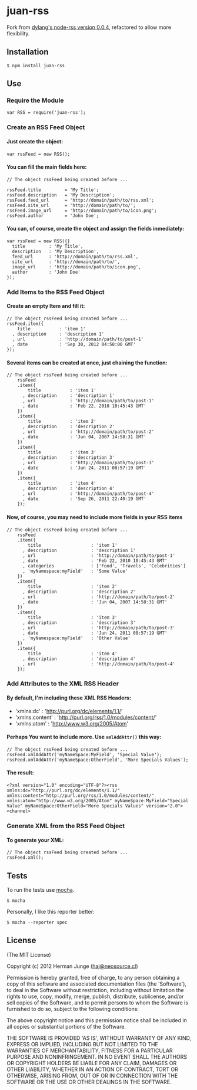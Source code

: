 juan-rss
========

Fork from [dylang's node-rss version 0.0.4](https://github.com/dylang/node-rss/commit/52011922b678891ef687dfa6a96f96588ed3075c), refactored to allow more flexibility.

## Installation

    $ npm install juan-rss

## Use

### Require the Module

    var RSS = require('juan-rss');

### Create an RSS Feed Object

#### Just create the object:

    var rssFeed = new RSS();


#### You can fill the main fields here:

    // The object rssFeed being created before ...

    rssFeed.title         = 'My Title';
    rssFeed.description   = 'My Description';
    rssFeed.feed_url      = 'http://domain/path/to/rss.xml';
    rssFeed.site_url      = 'http://domain/path/to/';
    rssFeed.image_url     = 'http://domain/path/to/icon.png';
    rssFeed.author        = 'John Doe';

#### You can, of course, create the object and assign the fields inmediately:

    var rssFeed = new RSS({}
      title         : 'My Title',
      description   : 'My Description',
      feed_url      : 'http://domain/path/to/rss.xml',
      site_url      : 'http://domain/path/to/',
      image_url     : 'http://domain/path/to/icon.png',
      author        : 'John Doe'
    });

### Add Items to the RSS Feed Object

#### Create an empty Item and fill it:

    // The object rssFeed being created before ...
    rssFeed.item({
        title           : 'item 1'
      , description     : 'description 1'
      , url             : 'http://domain/path/to/post-1'
      , date            : 'Sep 30, 2012 04:58:00 GMT'
    });

#### Several items can be created at once, just chaining the function:

    // The object rssFeed being created before ...
        rssFeed
        .item({
            title           : 'item 1'
          , description     : 'description 1'
          , url             : 'http://domain/path/to/post-1'
          , date            : 'Feb 22, 2010 10:45:43 GMT'
        })
        .item({
            title           : 'item 2'
          , description     : 'description 2'
          , url             : 'http://domain/path/to/post-2'
          , date            : 'Jun 04, 2007 14:58:31 GMT'
        })
        .item({
            title           : 'item 3'
          , description     : 'description 3'
          , url             : 'http://domain/path/to/post-3'
          , date            : 'Jun 24, 2011 08:57:19 GMT'
        })
        .item({
            title           : 'item 4'
          , description     : 'description 4'
          , url             : 'http://domain/path/to/post-4'
          , date            : 'Sep 26, 2011 22:40:19 GMT'
        });

#### Now, of course, you may need to include more fields in your RSS items

    // The object rssFeed being created before ...
        rssFeed
        .item({
            title                   : 'item 1'
          , description             : 'description 1'
          , url                     : 'http://domain/path/to/post-1'
          , date                    : 'Feb 22, 2010 10:45:43 GMT'
          , categories              : ['Food', 'Travels', 'Celebrities']
          , 'myNamespace:myField'   : 'Some Value'
        })
        .item({
            title                   : 'item 2'
          , description             : 'description 2'
          , url                     : 'http://domain/path/to/post-2'
          , date                    : 'Jun 04, 2007 14:58:31 GMT'
        })
        .item({
            title                   : 'item 3'
          , description             : 'description 3'
          , url                     : 'http://domain/path/to/post-3'
          , date                    : 'Jun 24, 2011 08:57:19 GMT'
          , 'myNamespace:myField'   : 'Other Value'
        })
        .item({
            title                   : 'item 4'
          , description             : 'description 4'
          , url                     : 'http://domain/path/to/post-4'
        });

### Add Attributes to the XML RSS Header

#### By default, I'm including these XML RSS Headers:
  * 'xmlns:dc'      : 'http://purl.org/dc/elements/1.1/'
  * 'xmlns:content' : 'http://purl.org/rss/1.0/modules/content/'
  * 'xmlns:atom'    : 'http://www.w3.org/2005/Atom'

#### Perhaps You want to include more. Use `xmlAddAttr()` this way:


    // The object rssFeed being created before ...
    rssFeed.xmlAddAttr('myNameSpace:MyField', 'Special Value');
    rssFeed.xmlAddAttr('myNameSpace:OtherField', 'More Specials Values');

#### The result:

    <?xml version="1.0" encoding="UTF-8"?><rss xmlns:dc="http://purl.org/dc/elements/1.1/" xmlns:content="http://purl.org/rss/1.0/modules/content/" xmlns:atom="http://www.w3.org/2005/Atom" myNameSpace:MyField="Special Value" myNameSpace:OtherField="More Specials Values" version="2.0"><channel>

### Generate XML from the RSS Feed Object

#### To generate your XML:

    // The object rssFeed being created before ...
    rssFeed.xml();

## Tests

To run the tests use [mocha](https://github.com/visionmedia/mocha).

    $ mocha

Personally, I like this reporter better:

    $ mocha --reporter spec

## License

(The MIT License)

Copyright (c) 2012 Herman Junge (<haj@neosource.cl>)

Permission is hereby granted, free of charge, to any person obtaining
a copy of this software and associated documentation files (the
'Software'), to deal in the Software without restriction, including
without limitation the rights to use, copy, modify, merge, publish,
distribute, sublicense, and/or sell copies of the Software, and to
permit persons to whom the Software is furnished to do so, subject to
the following conditions:

The above copyright notice and this permission notice shall be
included in all copies or substantial portions of the Software.

THE SOFTWARE IS PROVIDED 'AS IS', WITHOUT WARRANTY OF ANY KIND,
EXPRESS OR IMPLIED, INCLUDING BUT NOT LIMITED TO THE WARRANTIES OF
MERCHANTABILITY, FITNESS FOR A PARTICULAR PURPOSE AND NONINFRINGEMENT.
IN NO EVENT SHALL THE AUTHORS OR COPYRIGHT HOLDERS BE LIABLE FOR ANY
CLAIM, DAMAGES OR OTHER LIABILITY, WHETHER IN AN ACTION OF CONTRACT,
TORT OR OTHERWISE, ARISING FROM, OUT OF OR IN CONNECTION WITH THE
SOFTWARE OR THE USE OR OTHER DEALINGS IN THE SOFTWARE.
